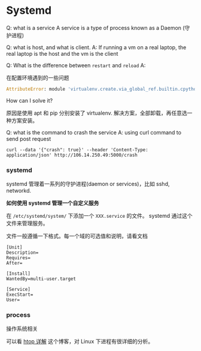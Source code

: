 # Systemd

Q: what is a service
A service is a type of process known as a Daemon (守护进程)

Q: what is host, and what is client.
A: If running a vm on a real laptop, the real laptop is the host and the vm is the client

Q: What is the difference between `restart` and `reload` 
A:

在配置环境遇到的一些问题

```python
AttributeError: module 'virtualenv.create.via_global_ref.builtin.cpython.mac_os' has no attribute 'CPython2macOsArmFramework'
```

How can I solve it? 

原因是使用 apt 和 pip 分别安装了 virtualenv.
解决方案，全部卸载，再任意选一种方案安装。

Q: what is the command to crash the service
A: using curl command to send post request

```
curl --data '{"crash": true}' --header 'Content-Type: application/json' http://106.14.250.49:5000/crash
```

### systemd

systemd 管理着一系列的守护进程(daemon or services)，比如 sshd, networkd. 

**如何使用 systemd 管理一个自定义服务**

在 `/etc/systemd/system/` 下添加一个 `XXX.service` 的文件。
systemd 通过这个文件来管理服务。

文件一般遵循一下格式。每一个域的可选值和说明，请看文档

```
[Unit]
Description=
Requires=
After=

[Install]
WantedBy=multi-user.target

[Service]
ExecStart=
User=
```

### process

操作系统相关

可以看 [htop 详解](https://peteris.rocks/blog/htop/) 这个博客，对 Linux 下进程有很详细的分析。


